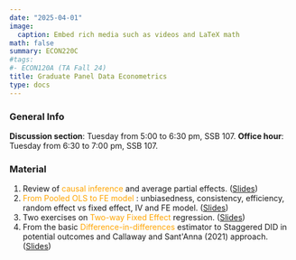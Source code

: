 ```yaml
---
date: "2025-04-01"
image:
  caption: Embed rich media such as videos and LaTeX math
math: false
summary: ECON220C
#tags:
#- ECON120A (TA Fall 24)
title: Graduate Panel Data Econometrics
type: docs
---
```

### General Info 
__Discussion section__: Tuesday from 5:00 to 6:30 pm, SSB 107. __Office hour__: Tuesday from 6:30 to 7:00 pm, SSB 107. 

### Material 
1. Review of <span style="color: orange;"> causal inference </span>and average partial effects. ([Slides](https://lapobini.github.io/discussion/ECON220C_spring25/ds1.pdf))
2. <span style="color: orange;"> From Pooled OLS to FE model </span>: unbiasedness, consistency, efficiency, random effect vs fixed effect, IV and FE model. ([Slides](https://lapobini.github.io/discussion/ECON220C_spring25/ds2.pdf))
3. Two exercises on <span style="color: orange;">Two-way Fixed Effect </span>regression. ([Slides](https://lapobini.github.io/discussion/ECON220C_spring25/ds3.pdf))
4. From the basic <span style="color: orange;"> Difference-in-differences </span>estimator to Staggered DID in potential outcomes and Callaway and Sant'Anna (2021) approach. ([Slides](https://lapobini.github.io/discussion/ECON220C_spring25/ds4.pdf))